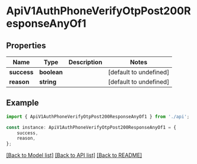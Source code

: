 # ApiV1AuthPhoneVerifyOtpPost200ResponseAnyOf1


## Properties

Name | Type | Description | Notes
------------ | ------------- | ------------- | -------------
**success** | **boolean** |  | [default to undefined]
**reason** | **string** |  | [default to undefined]

## Example

```typescript
import { ApiV1AuthPhoneVerifyOtpPost200ResponseAnyOf1 } from './api';

const instance: ApiV1AuthPhoneVerifyOtpPost200ResponseAnyOf1 = {
    success,
    reason,
};
```

[[Back to Model list]](../README.md#documentation-for-models) [[Back to API list]](../README.md#documentation-for-api-endpoints) [[Back to README]](../README.md)
